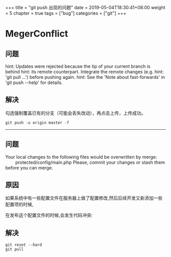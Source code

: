 +++
title = "git push 出现的问题"
date = 2019-05-04T18:30:41+08:00
weight = 5
chapter = true
tags = ["bug"]
categories = ["git"]
+++


# MegerConflict
## 问题
hint: Updates were rejected because the tip of your current branch is behind
hint: its remote counterpart. Integrate the remote changes (e.g.
hint: 'git pull ...') before pushing again.
hint: See the 'Note about fast-forwards' in 'git push --help' for details.
## 解决
勾选强制覆盖已有的分支（可能会丢失改动），再点击上传，上传成功。
~~~
git push -u origin master -f 
~~~
- - -
## 问题
Your local changes to the following files would be overwritten by merge:
        protected/config/main.php
Please, commit your changes or stash them before you can merge.
## 原因
如果系统中有一些配置文件在服务器上做了配置修改,然后后续开发又新添加一些配置项的时候,

在发布这个配置文件的时候,会发生代码冲突:
## 解决
~~~
git reset --hard
git pull
~~~


